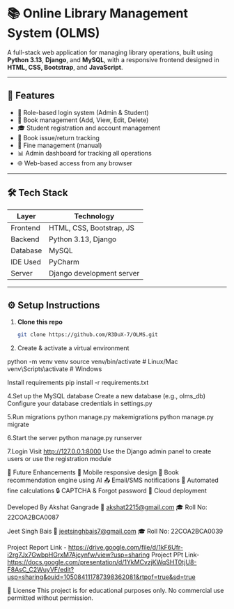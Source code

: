 # 📚 Online Library Management System (OLMS)

A full-stack web application for managing library operations, built using **Python 3.13**, **Django**, and **MySQL**, with a responsive frontend designed in **HTML, CSS, Bootstrap**, and **JavaScript**.

---

## 🚀 Features

- 🔐 Role-based login system (Admin & Student)
- 📕 Book management (Add, View, Edit, Delete)
- 🎓 Student registration and account management
- 📗 Book issue/return tracking
- 🧾 Fine management (manual)
- 📊 Admin dashboard for tracking all operations
- 🌐 Web-based access from any browser

---

## 🛠️ Tech Stack

| Layer      | Technology                |
|------------|---------------------------|
| Frontend   | HTML, CSS, Bootstrap, JS  |
| Backend    | Python 3.13, Django       |
| Database   | MySQL                     |
| IDE Used   | PyCharm                   |
| Server     | Django development server |

---

## ⚙️ Setup Instructions

1. **Clone this repo**
   ```bash
   git clone https://github.com/R3DuX-7/OLMS.git

2. Create & activate a virtual environment

python -m venv venv
source venv/bin/activate   # Linux/Mac
venv\Scripts\activate      # Windows

Install requirements
pip install -r requirements.txt

4.Set up the MySQL database
Create a new database (e.g., olms_db)
Configure your database credentials in settings.py

5.Run migrations
python manage.py makemigrations
python manage.py migrate

6.Start the server
python manage.py runserver

7.Login
Visit http://127.0.0.1:8000
Use the Django admin panel to create users or use the registration module

📌 Future Enhancements
📲 Mobile responsive design
🧠 Book recommendation engine using AI
📤 Email/SMS notifications
🧾 Automated fine calculations
🔒 CAPTCHA & Forgot password
📶 Cloud deployment

 Developed By
Akshat Gangrade
📧 akshat2215@gmail.com
🎓 Roll No: 22COA2BCA0087

Jeet Singh Bais
📧 jeetsinghbais7@gmail.com
🎓 Roll No: 22COA2BCA0039

Project Report Link - https://drive.google.com/file/d/1kF6Ufr-i2rg7Jx7GwbpHGrxM7Ajcynfw/view?usp=sharing 
Project PPt Link- https://docs.google.com/presentation/d/1YkMCvzjKWqSHT0tjU8-F8AsC_C2WuyVF/edit?usp=sharing&ouid=105084111787398362081&rtpof=true&sd=true

📜 License
This project is for educational purposes only. No commercial use permitted without permission.
